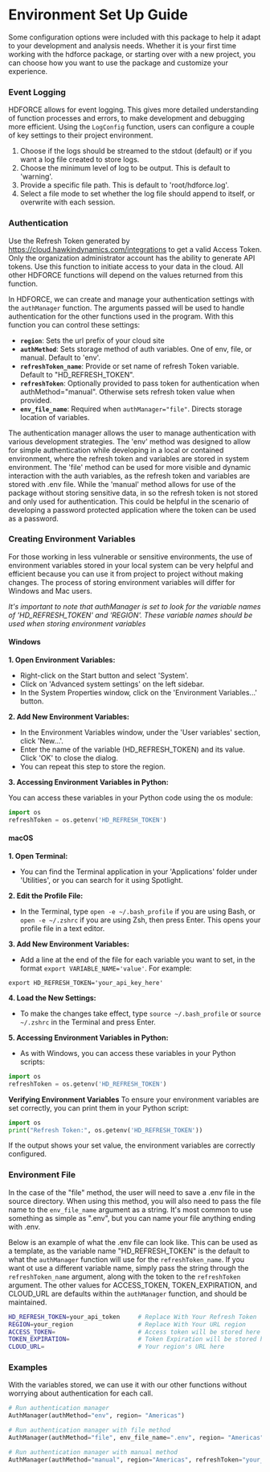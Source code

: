 # Environment Set Up Guide

Some configuration options were included with this package to help it adapt to your development and analysis needs. Whether it is your first time working with the hdforce package, or starting over with a new project, you can choose how you want to use the package and customize your experience.

### Event Logging
HDFORCE allows for event logging. This gives more detailed understanding of function processes and errors, to make development and debugging more efficient. Using the `LogConfig` function, users can configure a couple of key settings to their project environment.

1. Choose if the logs should be streamed to the stdout (default) or if you want a log file created to store logs.
2. Choose the minimum level of log to be output. This is default to 'warning'.
3. Provide a specific file path. This is default to 'root/hdforce.log'.
4. Select a file mode to set whether the log file should append to itself, or overwrite with each session.

### Authentication

Use the Refresh Token generated by https://cloud.hawkindynamics.com/integrations to get a valid Access Token. Only the organization administrator account has the ability to generate API tokens. Use this function to initiate access to your data in the cloud. All other HDFORCE functions will depend on the values returned from this function.

In HDFORCE, we can create and manage your authentication settings with the `authManager` function. The arguments passed will be used to handle authentication for the other functions used in the program. With this function you can control these settings:

* **`region`**: Sets the url prefix of your cloud site
* **`authMethod`**: Sets storage method of auth variables. One of env, file, or manual. Default to 'env'.
* **`refreshToken_name`**: Provide or set name of refresh Token variable. Default to "HD_REFRESH_TOKEN".
* **`refreshToken`**: Optionally provided to pass token for authentication when authMethod="manual". Otherwise sets refresh token value when provided.
* **`env_file_name`**: Required when `authManager="file"`. Directs storage location of variables.

The authentication manager allows the user to manage authentication with various development strategies. The 'env' method was designed to allow for simple authentication while developing in a local or contained environment, where the refresh token and variables are stored in system environment. The 'file' method can be used for more visible and dynamic interaction with the auth variables, as the refresh token and variables are stored with .env file. While the 'manual' method allows for use of the package without storing sensitive data, in so the refresh token is not stored and only used for authentication. This could be helpful in the scenario of developing a password protected application where the token can be used as a password.

### Creating Environment Variables

For those working in less vulnerable or sensitive environments, the use of environment variables stored in your local system can be very helpful and efficient because you can use it from project to project without making changes. The process of storing environment variables will differ for Windows and Mac users.

*It's important to note that authManager is set to look for the variable names of 'HD_REFRESH_TOKEN' and 'REGION'. These variable names should be used when storing environment variables*

#### Windows

__1. Open Environment Variables:__

* Right-click on the Start button and select 'System'.
* Click on 'Advanced system settings' on the left sidebar.
* In the System Properties window, click on the 'Environment Variables...' button.

__2. Add New Environment Variables:__

* In the Environment Variables window, under the 'User variables' section, click 'New...'.
* Enter the name of the variable (HD_REFRESH_TOKEN) and its value. Click 'OK' to close the dialog.
* You can repeat this step to store the region.

__3. Accessing Environment Variables in Python:__

You can access these variables in your Python code using the os module:

``` Python
import os
refreshToken = os.getenv('HD_REFRESH_TOKEN')
```

#### macOS

__1. Open Terminal:__

* You can find the Terminal application in your 'Applications' folder under 'Utilities', or you can search for it using Spotlight.

__2. Edit the Profile File:__

* In the Terminal, type `open -e ~/.bash_profile` if you are using Bash, or `open -e ~/.zshrc` if you are using Zsh, then press Enter. This opens your profile file in a text editor.

__3. Add New Environment Variables:__

* Add a line at the end of the file for each variable you want to set, in the format `export VARIABLE_NAME='value'`. For example:

```arduino
export HD_REFRESH_TOKEN='your_api_key_here'
```

__4. Load the New Settings:__

* To make the changes take effect, type `source ~/.bash_profile` or `source ~/.zshrc` in the Terminal and press Enter.

__5. Accessing Environment Variables in Python:__

* As with Windows, you can access these variables in your Python scripts:

``` Python
import os
refreshToken = os.getenv('HD_REFRESH_TOKEN')
```

__Verifying Environment Variables__
To ensure your environment variables are set correctly, you can print them in your Python script:

``` Python
import os
print("Refresh Token:", os.getenv('HD_REFRESH_TOKEN'))
```

If the output shows your set value, the environment variables are correctly configured.

### Environment File

In the case of the "file" method, the user will need to save a .env file in the source directory. When using this method, you will also need to pass the file name to the `env_file_name` argument as a string. It's most common to use something as simple as ".env", but you can name your file anything ending with .env.

Below is an example of what the .env file can look like. This can be used as a template, as the variable name "HD_REFRESH_TOKEN" is the default to what the `authManager` function will use for the `refreshToken_name`. If you want ot use a different variable name, simply pass the string through the `refreshToken_name` argument, along with the token to the  `refreshToken` argument. The other values for ACCESS_TOKEN, TOKEN_EXPIRATION, and CLOUD_URL are defaults within the `authManager` function, and should be maintained.

``` bash title="Example .env file"
HD_REFRESH_TOKEN=your_api_token     # Replace With Your Refresh Token
REGION=your_region                  # Replace With Your URL region
ACCESS_TOKEN=                       # Access token will be stored here
TOKEN_EXPIRATION=                   # Token Expiration will be stored here
CLOUD_URL=                          # Your region's URL here
```

### Examples

With the variables stored, we can use it with our other functions without worrying about authentication for each call.

``` Python title="Authentication Examples"
# Run authentication manager
AuthManager(authMethod="env", region= "Americas")

# Run authentication manager with file method
AuthManager(authMethod="file", env_file_name=".env", region= "Americas")

# Run authentication manager with manual method
AuthManager(authMethod="manual", region="Americas", refreshToken="your_refresh_token")
```